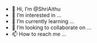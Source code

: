 - 👋 Hi, I’m @ShriAithu
- 👀 I’m interested in ...
- 🌱 I’m currently learning ...
- 💞️ I’m looking to collaborate on ...
- 📫 How to reach me ...

<!---
ShriAithu/ShriAithu is a ✨ special ✨ repository because its `README.md` (this file) appears on your GitHub profile.
You can click the Preview link to take a look at your changes.
--->
